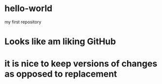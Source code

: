 # hello-world
my first repository
# Looks like am liking GitHub
# it is nice to keep versions of changes as opposed to replacement

